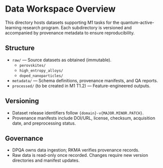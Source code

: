 # Data Workspace Overview

This directory hosts datasets supporting M1 tasks for the quantum-active-learning research program. Each subdirectory is versioned and accompanied by provenance metadata to ensure reproducibility.

## Structure
- `raw/` — Source datasets as obtained (immutable).
  - `perovskites/`
  - `high_entropy_alloys/`
  - `doped_nanoparticles/`
- `metadata/` — Schema definitions, provenance manifests, and QA reports.
- `processed/` (to be created in M1 T1.2) — Feature-engineered outputs.

## Versioning
- Dataset release identifiers follow `{domain}-v{MAJOR.MINOR.PATCH}`.
- Provenance manifests include DOI/URL, license, checksum, acquisition date, and preprocessing status.

## Governance
- DPQA owns data ingestion; RKMA verifies provenance records.
- Raw data is read-only once recorded. Changes require new version directories and manifest updates.

